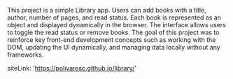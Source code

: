 This project is a simple Library app. Users can add books with a title, author, number of pages, and read status.
Each book is represented as an object and displayed dynamically in the browser. The interface allows users to toggle the read status or remove books.
The goal of this project was to reinforce key front-end development concepts such as working with the DOM, updating the UI dynamically, and managing data locally without any frameworks.

siteLink: 'https://polivaresc.github.io/library/'
